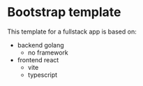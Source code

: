 # Bootstrap template

This template for a fullstack app is based on:

- backend golang
  - no framework
- frontend react
  - vite
  - typescript
